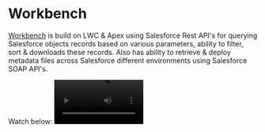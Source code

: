 # Workbench

[Workbench](https://salesarena-dev-ed.my.site.com/Workbench/s/) is build on LWC & Apex using Salesforce Rest API's for querying Salesforce objects records based on various parameters, ability to filter, sort & downloads these records. Also has ability to retrieve & deploy metadata files across Salesforce different environments using Salesforce SOAP API's.

Watch below:
<video src='https://drive.google.com/file/d/1v4wCt24SJ5lPEua5RE_0jhPTsRRuIH7N/view' width=180/>
